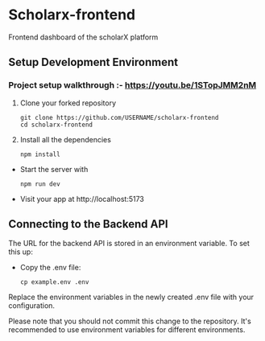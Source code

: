 # Scholarx-frontend
Frontend dashboard of the scholarX platform

## Setup Development Environment

### **Project setup walkthrough :- https://youtu.be/1STopJMM2nM**

1. Clone your forked repository
    ```
    git clone https://github.com/USERNAME/scholarx-frontend
    cd scholarx-frontend
    ```
2. Install all the dependencies
    ```
    npm install
    ```

- Start the server with
    ```
    npm run dev
    ```

- Visit your app at http://localhost:5173

## Connecting to the Backend API

The URL for the backend API is stored in an environment variable. To set this up:

- Copy the .env file:

    ```
    cp example.env .env
    ```

Replace the environment variables in the newly created .env file with your configuration.


Please note that you should not commit this change to the repository. It's recommended to use environment variables for different environments.
